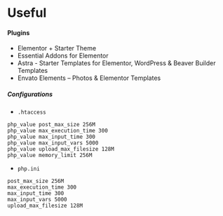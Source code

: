 # Useful

#### Plugins
* Elementor + Starter Theme
* Essential Addons for Elementor
* Astra - Starter Templates for Elementor, WordPress & Beaver Builder Templates 
* Envato Elements – Photos & Elementor Templates 

##### Configurations

* `.htaccess`
```shell
php_value post_max_size 256M
php_value max_execution_time 300
php_value max_input_time 300
php_value max_input_vars 5000
php_value upload_max_filesize 128M
php_value memory_limit 256M
```

* `php.ini`
```shell
post_max_size 256M
max_execution_time 300
max_input_time 300
max_input_vars 5000
upload_max_filesize 128M
```
